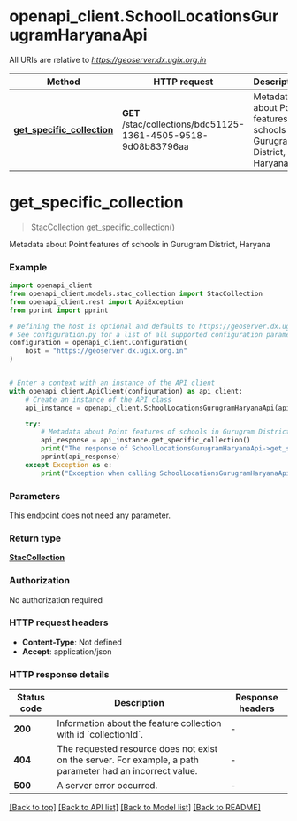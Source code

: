 # openapi_client.SchoolLocationsGurugramHaryanaApi

All URIs are relative to *https://geoserver.dx.ugix.org.in*

Method | HTTP request | Description
------------- | ------------- | -------------
[**get_specific_collection**](SchoolLocationsGurugramHaryanaApi.md#get_specific_collection) | **GET** /stac/collections/bdc51125-1361-4505-9518-9d08b83796aa | Metadata about Point features of schools in Gurugram District, Haryana


# **get_specific_collection**
> StacCollection get_specific_collection()

Metadata about Point features of schools in Gurugram District, Haryana

### Example


```python
import openapi_client
from openapi_client.models.stac_collection import StacCollection
from openapi_client.rest import ApiException
from pprint import pprint

# Defining the host is optional and defaults to https://geoserver.dx.ugix.org.in
# See configuration.py for a list of all supported configuration parameters.
configuration = openapi_client.Configuration(
    host = "https://geoserver.dx.ugix.org.in"
)


# Enter a context with an instance of the API client
with openapi_client.ApiClient(configuration) as api_client:
    # Create an instance of the API class
    api_instance = openapi_client.SchoolLocationsGurugramHaryanaApi(api_client)

    try:
        # Metadata about Point features of schools in Gurugram District, Haryana
        api_response = api_instance.get_specific_collection()
        print("The response of SchoolLocationsGurugramHaryanaApi->get_specific_collection:\n")
        pprint(api_response)
    except Exception as e:
        print("Exception when calling SchoolLocationsGurugramHaryanaApi->get_specific_collection: %s\n" % e)
```



### Parameters

This endpoint does not need any parameter.

### Return type

[**StacCollection**](StacCollection.md)

### Authorization

No authorization required

### HTTP request headers

 - **Content-Type**: Not defined
 - **Accept**: application/json

### HTTP response details

| Status code | Description | Response headers |
|-------------|-------------|------------------|
**200** | Information about the feature collection with id &#x60;collectionId&#x60;. |  -  |
**404** | The requested resource does not exist on the server. For example, a path parameter had an incorrect value. |  -  |
**500** | A server error occurred. |  -  |

[[Back to top]](#) [[Back to API list]](../README.md#documentation-for-api-endpoints) [[Back to Model list]](../README.md#documentation-for-models) [[Back to README]](../README.md)

